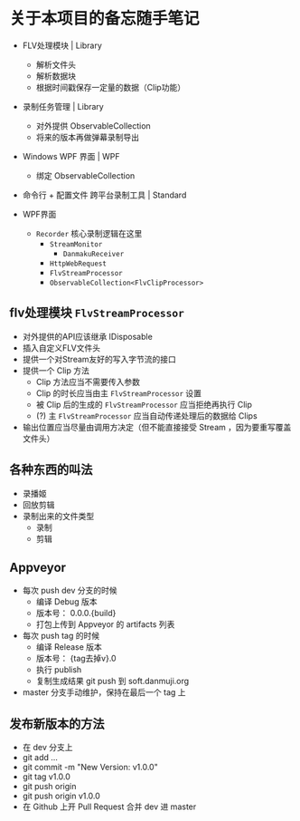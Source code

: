 # 关于本项目的备忘随手笔记

- FLV处理模块 | Library
  - 解析文件头
  - 解析数据块
  - 根据时间戳保存一定量的数据（Clip功能）
- 录制任务管理 | Library
  - 对外提供 ObservableCollection
  - 将来的版本再做弹幕录制导出
- Windows WPF 界面 | WPF
  - 绑定 ObservableCollection
- 命令行 + 配置文件 跨平台录制工具 | Standard

- WPF界面
  - `Recorder` 核心录制逻辑在这里
    - `StreamMonitor`
      - `DanmakuReceiver`
    - `HttpWebRequest`
    - `FlvStreamProcessor`
    - `ObservableCollection<FlvClipProcessor>`

## flv处理模块 `FlvStreamProcessor`

- 对外提供的API应该继承 IDisposable
- 插入自定义FLV文件头
- 提供一个对Stream友好的写入字节流的接口
- 提供一个 Clip 方法
  - Clip 方法应当不需要传入参数
  - Clip 的时长应当由主 `FlvStreamProcessor` 设置
  - 被 Clip 后的生成的 `FlvStreamProcessor` 应当拒绝再执行 Clip
  - (?) 主 `FlvStreamProcessor` 应当自动传递处理后的数据给 Clips
- 输出位置应当尽量由调用方决定（但不能直接接受 Stream ，因为要重写覆盖文件头）

## 各种东西的叫法

- 录播姬
- 回放剪辑
- 录制出来的文件类型
  - 录制
  - 剪辑

## Appveyor

- 每次 push dev 分支的时候
  - 编译 Debug 版本
  - 版本号： 0.0.0.{build}
  - 打包上传到 Appveyor 的 artifacts 列表
- 每次 push tag 的时候
  - 编译 Release 版本
  - 版本号： {tag去掉v}.0
  - 执行 publish
  - 复制生成结果 git push 到 soft.danmuji.org
- master 分支手动维护，保持在最后一个 tag 上

## 发布新版本的方法

- 在 dev 分支上
- git add ...
- git commit -m "New Version: v1.0.0"
- git tag v1.0.0
- git push origin
- git push origin v1.0.0
- 在 Github 上开 Pull Request 合并 dev 进 master
